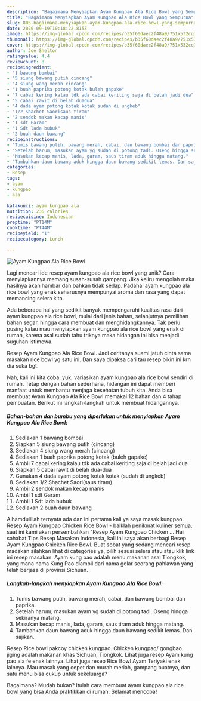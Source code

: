 ```yaml
---
description: "Bagaimana Menyiapkan Ayam Kungpao Ala Rice Bowl yang Sempurna"
title: "Bagaimana Menyiapkan Ayam Kungpao Ala Rice Bowl yang Sempurna"
slug: 805-bagaimana-menyiapkan-ayam-kungpao-ala-rice-bowl-yang-sempurna
date: 2020-09-19T10:18:22.815Z
image: https://img-global.cpcdn.com/recipes/b35f60daec2f48a9/751x532cq70/ayam-kungpao-ala-rice-bowl-foto-resep-utama.jpg
thumbnail: https://img-global.cpcdn.com/recipes/b35f60daec2f48a9/751x532cq70/ayam-kungpao-ala-rice-bowl-foto-resep-utama.jpg
cover: https://img-global.cpcdn.com/recipes/b35f60daec2f48a9/751x532cq70/ayam-kungpao-ala-rice-bowl-foto-resep-utama.jpg
author: Joe Shelton
ratingvalue: 4.4
reviewcount: 8
recipeingredient:
- "1 bawang bombai"
- "5 siung bawang putih cincang"
- "4 siung wang merah cincang"
- "1 buah paprika potong kotak buleh gapake"
- "7 cabai kering kalau tdk ada cabai keriting saja di belah jadi dua"
- "5 cabai rawit di belah duadua"
- "4 dada ayam potong kotak kotak sudah di ungkeb"
- "1/2 Shachet Saorisaus tiram"
- "2 sendok makan kecap manis"
- "1 sdt Garam"
- "1 Sdt lada bubuk"
- "2 buah daun bawang"
recipeinstructions:
- "Tumis bawang putih, bawang merah, cabai, dan bawang bombai dan paprika."
- "Setelah harum, masukan ayam yg sudah di potong tadi. Oseng hingga sekiranya matang."
- "Masukan kecap manis, lada, garam, saus tiram aduk hingga matang."
- "Tambahkan daun bawang aduk hingga daun bawang sedikit lemas. Dan sajikan."
categories:
- Resep
tags:
- ayam
- kungpao
- ala

katakunci: ayam kungpao ala 
nutrition: 236 calories
recipecuisine: Indonesian
preptime: "PT14M"
cooktime: "PT44M"
recipeyield: "1"
recipecategory: Lunch

---
```



![Ayam Kungpao Ala Rice Bowl](https://img-global.cpcdn.com/recipes/b35f60daec2f48a9/751x532cq70/ayam-kungpao-ala-rice-bowl-foto-resep-utama.jpg)

Lagi mencari ide resep ayam kungpao ala rice bowl yang unik? Cara menyiapkannya memang susah-susah gampang. Jika keliru mengolah maka hasilnya akan hambar dan bahkan tidak sedap. Padahal ayam kungpao ala rice bowl yang enak seharusnya mempunyai aroma dan rasa yang dapat memancing selera kita.

Ada beberapa hal yang sedikit banyak mempengaruhi kualitas rasa dari ayam kungpao ala rice bowl, mulai dari jenis bahan, selanjutnya pemilihan bahan segar, hingga cara membuat dan menghidangkannya. Tak perlu pusing kalau mau menyiapkan ayam kungpao ala rice bowl yang enak di rumah, karena asal sudah tahu triknya maka hidangan ini bisa menjadi suguhan istimewa.

Resep Ayam Kungpao Ala Rice Bowl. Jadi ceritanya suami jatuh cinta sama masakan rice bowl yg satu ini. Dan saya dipaksa cari tau resep bikin ini krn dia suka bgt.


Nah, kali ini kita coba, yuk, variasikan ayam kungpao ala rice bowl sendiri di rumah. Tetap dengan bahan sederhana, hidangan ini dapat memberi manfaat untuk membantu menjaga kesehatan tubuh kita. Anda bisa membuat Ayam Kungpao Ala Rice Bowl memakai 12 bahan dan 4 tahap pembuatan. Berikut ini langkah-langkah untuk membuat hidangannya.

<!--inarticleads1-->

##### Bahan-bahan dan bumbu yang diperlukan untuk menyiapkan Ayam Kungpao Ala Rice Bowl:

1. Sediakan 1 bawang bombai
1. Siapkan 5 siung bawang putih (cincang)
1. Sediakan 4 siung wang merah (cincang)
1. Sediakan 1 buah paprika potong kotak (buleh gapake)
1. Ambil 7 cabai kering kalau tdk ada cabai keriting saja di belah jadi dua
1. Siapkan 5 cabai rawit di belah dua-dua
1. Gunakan 4 dada ayam potong kotak kotak (sudah di ungkeb)
1. Sediakan 1/2 Shachet Saori(saus tiram)
1. Ambil 2 sendok makan kecap manis
1. Ambil 1 sdt Garam
1. Ambil 1 Sdt lada bubuk
1. Sediakan 2 buah daun bawang


Alhamdulillah ternyata ada dan ini pertama kali ya saya masak kungpao. Resep Ayam Kungpao Chicken Rice Bowl - baiklah penikmat kuliner semua, saat ini kami akan persembahkan &#34;Resep Ayam Kungpao Chicken … Hai sahabat Tips Resep Masakan Indonesia, kali ini saya akan berbagi Resep Ayam Kungpao Chicken Rice Bowl. Buat sobat yang sedang mencari resep madakan silahkan lihat di categories ya, pilih sesuai selera atau atau klik link ini resep masakan. Ayam kung pao adalah menu makanan asal Tiongkok, yang mana nama Kung Pao diambil dari nama gelar seorang pahlawan yang telah berjasa di provinsi Sichuan. 

<!--inarticleads2-->

##### Langkah-langkah menyiapkan Ayam Kungpao Ala Rice Bowl:

1. Tumis bawang putih, bawang merah, cabai, dan bawang bombai dan paprika.
1. Setelah harum, masukan ayam yg sudah di potong tadi. Oseng hingga sekiranya matang.
1. Masukan kecap manis, lada, garam, saus tiram aduk hingga matang.
1. Tambahkan daun bawang aduk hingga daun bawang sedikit lemas. Dan sajikan.


Resep Rice bowl pakcoy chicken kungpao. Chicken kungpao/ gongbao jiging adalah makanan khas Sichuan, Tiongkok. Lihat juga resep Ayam kung pao ala fe enak lainnya. Lihat juga resep Rice Bowl Ayam Teriyaki enak lainnya. Mau masak yang cepet dan murah meriah, gampang buatnya, dan satu menu bisa cukup untuk sekeluarga? 

Bagaimana? Mudah bukan? Itulah cara membuat ayam kungpao ala rice bowl yang bisa Anda praktikkan di rumah. Selamat mencoba!
